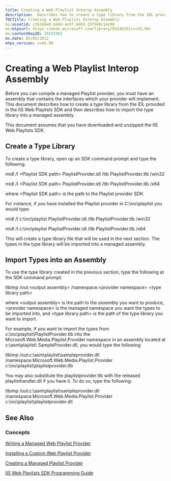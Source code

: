 ```yaml
---
title: Creating a Web Playlist Interop Assembly
description:  Describes how to create a type library from the IDL provided in the IIS Web Playlists SDK and then shows how to import the type library into a managed assembly.
TOCTitle: Creating a Web Playlist Interop Assembly
ms:assetid: c3b169e8-b444-4c9f-b6b3-25f568c14c08
ms:mtpsurl: https://msdn.microsoft.com/library/Dd146291(v=VS.90)
ms:contentKeyID: 19132362
ms.date: 05/02/2012
mtps_version: v=VS.90
---
```


# Creating a Web Playlist Interop Assembly

Before you can compile a managed Playlist provider, you must have an assembly that contains the interfaces which your provider will implement. This document describes how to create a type library from the IDL provided in the IIS Web Playlists SDK and then describes how to import the type library into a managed assembly.

This document assumes that you have downloaded and unzipped the IIS Web Playlists SDK.

## Create a Type Library

To create a type library, open up an SDK command prompt and type the following:

midl /I \<Playlist SDK path\> PlaylistProvider.idl /tlb PlaylistProvider.tlb /win32

midl /I \<Playlist SDK path\> PlaylistProvider.idl /tlb PlaylistProvider.tlb /x64

where \<Playlist SDK path\> is the path to the Playlist provider SDK.

For instance, if you have installed the Playlist provider in C:\\inc\\playlist you would type:

midl /I c:\\inc\\playlist PlaylistProvider.idl /tlb PlaylistProvider.tlb /win32

midl /I c:\\inc\\playlist PlaylistProvider.idl /tlb PlaylistProvider.tlb /x64

This will create a type library file that will be used in the next section. The types in the type library will be imported into a managed assembly.

## Import Types into an Assembly

To use the type library created in the previous section, type the following at the SDK command prompt:

tlbimp /out:\<output assembly\> /namespace:\<provider namespace\> \<type library path\>

where \<output assembly\> is the path to the assembly you want to produce, \<provider namespace\> is the managed namespace you want the types to be imported into, and \<type library path\> is the path of the type library you want to import.

For example, if you want to import the types from c:\\inc\\playlist\\PlaylistProvider.tlb into the Microsoft.Web.Media.Playlist.Provider namespace in an assembly located at c:\\asm\\playlist\\ SampleProvider.dll, you would type the following:

tlbimp /out:c:\\asm\\playlist\\sampleprovider.dll /namespace:Microsoft.Web.Media.Playlist.Provider c:\\inc\\playlist\\playlistprovider.tlb

You may also substitute the playlistprovider.tlb with the released playlisthandler.dll if you have it. To do so, type the following:

tlbimp /out:c:\\asm\\playlist\\sampleprovider.dll /namespace:Microsoft.Web.Media.Playlist.Provider c:\\inc\\playlist\\playlistprovider.dll

## See Also

### Concepts

[Writing a Managed Web Playlist Provider](writing-a-managed-web-playlist-provider.md)

[Installing a Custom Web Playlist Provider](installing-a-custom-web-playlist-provider.md)

[Creating a Managed Playlist Provider](creating-a-managed-playlist-provider.md)

[IIS Web Playlists SDK Programming Guide](iis-web-playlists-sdk-programming-guide.md)
